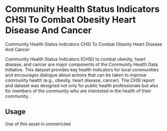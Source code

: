
# Community Health Status Indicators CHSI To Combat Obesity Heart Disease And Cancer

Community Health Status Indicators CHSI To Combat Obesity Heart Disease And Cancer

Community Health Status Indicators (CHSI) to combat obesity, heart disease, and cancer are major components of the Community Health Data Initiative. This dataset provides key health indicators for local communities and encourages dialogue about actions that can be taken to improve community health (e.g., obesity, heart disease, cancer). The CHSI report and dataset was designed not only for public health professionals but also for members of the community who are interested in the health of their community.

## Usage
  
Use of this asset in unrestricted